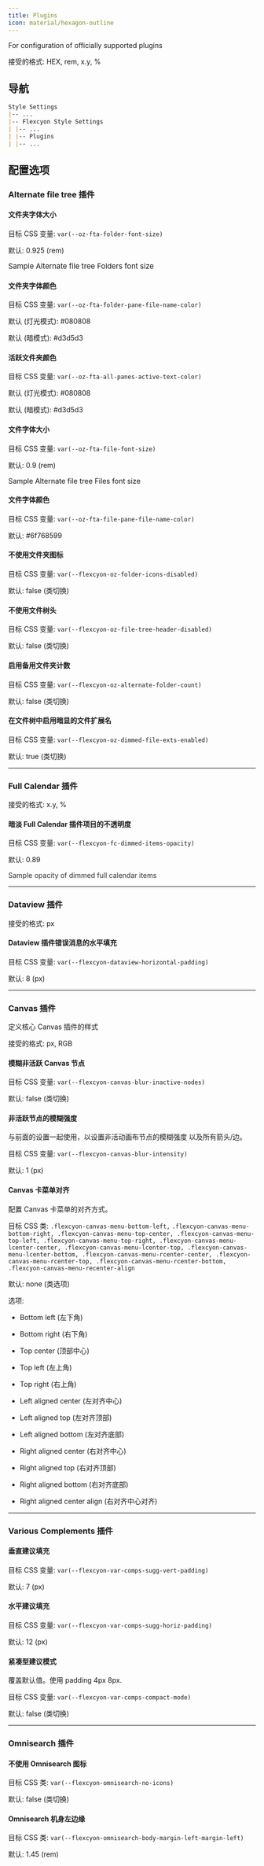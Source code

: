 ```yaml
---
title: Plugins
icon: material/hexagon-outline
---
```


For configuration of officially supported plugins

接受的格式: HEX, rem, x.y, %

## 导航

```md
Style Settings
|-- ...
|-- Flexcyon Style Settings
| |-- ...
| |-- Plugins
| |-- ...
```

## 配置选项

### Alternate file tree 插件

#### 文件夹字体大小

目标 CSS 变量: `var(--oz-fta-folder-font-size)`

默认: 0.925 (rem)

<span style="font-size: 0.925rem">Sample Alternate file tree Folders font size</span>

#### 文件夹字体颜色

目标 CSS 变量: `var(--oz-fta-folder-pane-file-name-color)`

默认 (灯光模式):
<span class="col-sqr" style="background-color: #080808"></span> #080808

默认 (暗模式):
<span class="col-sqr" style="background-color: #d3d5d3"></span> #d3d5d3

#### 活跃文件夹颜色

目标 CSS 变量: `var(--oz-fta-all-panes-active-text-color)`

默认 (灯光模式):
<span class="col-sqr" style="background-color: #080808"></span> #080808

默认 (暗模式):
<span class="col-sqr" style="background-color: #d3d5d3"></span> #d3d5d3

#### 文件字体大小

目标 CSS 变量: `var(--oz-fta-file-font-size)`

默认: 0.9 (rem)

<span style="font-size: 0.9rem">Sample Alternate file tree Files font size</san>

#### 文件字体颜色

目标 CSS 变量: `var(--oz-fta-file-pane-file-name-color)`

默认:
<span class="col-sqr" style="background-color: #6f768599"></span> #6f768599

#### 不使用文件夹图标

目标 CSS 变量: `var(--flexcyon-oz-folder-icons-disabled)`

默认: false (类切换)

#### 不使用文件树头

目标 CSS 变量: `var(--flexcyon-oz-file-tree-header-disabled)`

默认: false (类切换)

#### 启用备用文件夹计数

目标 CSS 变量: `var(--flexcyon-oz-alternate-folder-count)`

默认: false (类切换)

#### 在文件树中启用暗显的文件扩展名

目标 CSS 变量: `var(--flexcyon-oz-dimmed-file-exts-enabled)`

默认: true (类切换)

---

### Full Calendar 插件

接受的格式: x.y, %

#### 暗淡 Full Calendar 插件项目的不透明度

目标 CSS 变量: `var(--flexcyon-fc-dimmed-items-opacity)`

默认: 0.89

<span style="opacity: 0.89">Sample opacity of dimmed full calendar items</span>

---

### Dataview 插件

接受的格式: px

#### Dataview 插件错误消息的水平填充

目标 CSS 变量: `var(--flexcyon-dataview-horizontal-padding)`

默认: 8 (px)

---

### Canvas 插件

定义核心 Canvas 插件的样式

接受的格式: px, RGB

#### 模糊非活跃 Canvas 节点

目标 CSS 变量: `var(--flexcyon-canvas-blur-inactive-nodes)`

默认: false (类切换)

#### 非活跃节点的模糊强度

与前面的设置一起使用，以设置非活动画布节点的模糊强度
以及所有箭头/边。

目标 CSS 变量: `var(--flexcyon-canvas-blur-intensity)`

默认: 1 (px)

#### Canvas 卡菜单对齐

配置 Canvas 卡菜单的对齐方式。

目标 CSS 类: `.flexcyon-canvas-menu-bottom-left,`
`.flexcyon-canvas-menu-bottom-right, .flexcyon-canvas-menu-top-center,
.flexcyon-canvas-menu-top-left, .flexcyon-canvas-menu-top-right,
.flexcyon-canvas-menu-lcenter-center, .flexcyon-canvas-menu-lcenter-top,
.flexcyon-canvas-menu-lcenter-bottom, .flexcyon-canvas-menu-rcenter-center,
.flexcyon-canvas-menu-rcenter-top, .flexcyon-canvas-menu-rcenter-bottom, .flexcyon-canvas-menu-recenter-align`

默认: none (类选项)

选项:

- Bottom left (左下角)

- Bottom right (右下角)

- Top center (顶部中心)

- Top left (左上角)

- Top right (右上角)

- Left aligned center (左对齐中心)

- Left aligned top (左对齐顶部)

- Left aligned bottom (左对齐底部)

- Right aligned center (右对齐中心)

- Right aligned top (右对齐顶部)

- Right aligned bottom (右对齐底部)

- Right aligned center align (右对齐中心对齐)

---

### Various Complements 插件

#### 垂直建议填充

目标 CSS 变量: `var(--flexcyon-var-comps-sugg-vert-padding)`

默认: 7 (px)

#### 水平建议填充

目标 CSS 变量: `var(--flexcyon-var-comps-sugg-horiz-padding)`

默认: 12 (px)

#### 紧凑型建议模式

覆盖默认值。使用 padding 4px 8px.

目标 CSS 变量: `var(--flexcyon-var-comps-compact-mode)`

默认: false (类切换)

---

### Omnisearch 插件

#### 不使用 Omnisearch 图标

目标 CSS 类: `var(--flexcyon-omnisearch-no-icons)`

默认: false (类切换)

#### Omnisearch 机身左边缘

目标 CSS 类: `var(--flexcyon-omnisearch-body-margin-left-margin-left)`

默认: 1.45 (rem)

<!---
TODO: Add Bases section for this and English docs
--->
